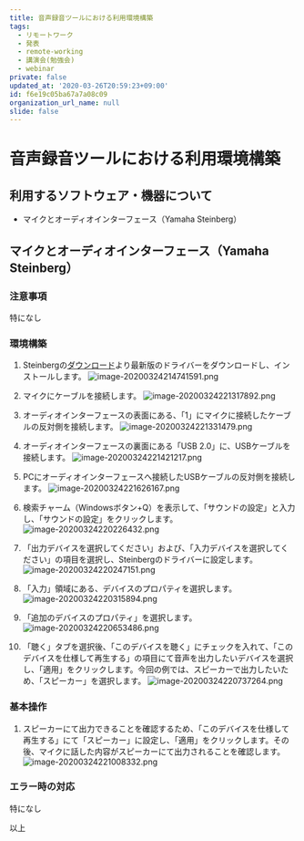 ```yaml
---
title: 音声録音ツールにおける利用環境構築
tags:
  - リモートワーク
  - 発表
  - remote-working
  - 講演会(勉強会)
  - webinar
private: false
updated_at: '2020-03-26T20:59:23+09:00'
id: f6e19c05ba67a7a08c09
organization_url_name: null
slide: false
---
```

# 音声録音ツールにおける利用環境構築



## 利用するソフトウェア・機器について

- マイクとオーディオインターフェース（Yamaha Steinberg）





## マイクとオーディオインターフェース（Yamaha Steinberg）

### 注意事項

特になし



### 環境構築

1. Steinbergの[ダウンロード](https://japan.steinberg.net/jp/support/downloads/yamaha_steinberg_usb_driver.html)より最新版のドライバーをダウンロードし、インストールします。
![image-20200324214741591.png](https://qiita-image-store.s3.ap-northeast-1.amazonaws.com/0/281819/3e93e581-d8f3-13b6-d18b-552c84e862c6.png)



2. マイクにケーブルを接続します。
![image-20200324221317892.png](https://qiita-image-store.s3.ap-northeast-1.amazonaws.com/0/281819/5a687f09-744a-0b8b-bceb-682a107aa349.png)




3. オーディオインターフェースの表面にある、「1」にマイクに接続したケーブルの反対側を接続します。
![image-20200324221331479.png](https://qiita-image-store.s3.ap-northeast-1.amazonaws.com/0/281819/83977576-cbec-d04f-bacf-c109c56c4406.png)




4. オーディオインターフェースの裏面にある「USB 2.0」に、USBケーブルを接続します。
![image-20200324221421217.png](https://qiita-image-store.s3.ap-northeast-1.amazonaws.com/0/281819/8ad5ea80-71bb-578e-f2b0-7faba565a8eb.png)

5. PCにオーディオインターフェースへ接続したUSBケーブルの反対側を接続します。
![image-20200324221626167.png](https://qiita-image-store.s3.ap-northeast-1.amazonaws.com/0/281819/4840f25e-7fb4-5668-9fee-f9fe5708e0ed.png)


6. 検索チャーム（Windowsボタン+Q）を表示して、「サウンドの設定」と入力し、「サウンドの設定」をクリックします。
![image-20200324220226432.png](https://qiita-image-store.s3.ap-northeast-1.amazonaws.com/0/281819/8f3e3a9d-9465-1b09-1328-56037c85b59f.png)




7. 「出力デバイスを選択してください」および、「入力デバイスを選択してください」の項目を選択し、Steinbergのドライバーに設定します。
![image-20200324220247151.png](https://qiita-image-store.s3.ap-northeast-1.amazonaws.com/0/281819/7cd7a0bf-5ab6-6d4a-744c-13da33d0690d.png)



8. 「入力」領域にある、デバイスのプロパティを選択します。
![image-20200324220315894.png](https://qiita-image-store.s3.ap-northeast-1.amazonaws.com/0/281819/730f6b86-b3c1-0a5a-6c7c-b21a7bc194b5.png)



9. 「追加のデバイスのプロパティ」を選択します。
![image-20200324220653486.png](https://qiita-image-store.s3.ap-northeast-1.amazonaws.com/0/281819/690a2c74-7c74-3095-ae32-3b6c8833d7ed.png)




10. 「聴く」タブを選択後、「このデバイスを聴く」にチェックを入れて、「このデバイスを仕様して再生する」の項目にて音声を出力したいデバイスを選択し、「適用」をクリックします。今回の例では、スピーカーで出力したいため、「スピーカー」を選択します。
![image-20200324220737264.png](https://qiita-image-store.s3.ap-northeast-1.amazonaws.com/0/281819/4f0f100c-cb60-0c17-cf62-3f2333394fb2.png)



### 基本操作

1. スピーカーにて出力できることを確認するため、「このデバイスを仕様して再生する」にて「スピーカー」に設定し、「適用」をクリックします。その後、マイクに話した内容がスピーカーにて出力されることを確認します。
![image-20200324221008332.png](https://qiita-image-store.s3.ap-northeast-1.amazonaws.com/0/281819/45915a19-35f6-71c8-293e-321576a8027f.png)

### エラー時の対応

特になし



以上
